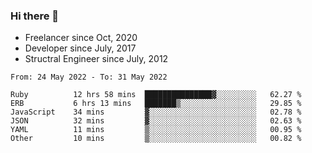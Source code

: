 ### Hi there 👋

- Freelancer since Oct, 2020
- Developer since July, 2017
- Structral Engineer since July, 2012

<!--START_SECTION:waka-->

```text
From: 24 May 2022 - To: 31 May 2022

Ruby          12 hrs 58 mins  ███████████████▓░░░░░░░░░   62.27 %
ERB           6 hrs 13 mins   ███████▒░░░░░░░░░░░░░░░░░   29.85 %
JavaScript    34 mins         ▓░░░░░░░░░░░░░░░░░░░░░░░░   02.78 %
JSON          32 mins         ▓░░░░░░░░░░░░░░░░░░░░░░░░   02.63 %
YAML          11 mins         ▒░░░░░░░░░░░░░░░░░░░░░░░░   00.95 %
Other         10 mins         ▒░░░░░░░░░░░░░░░░░░░░░░░░   00.82 %
```

<!--END_SECTION:waka-->
